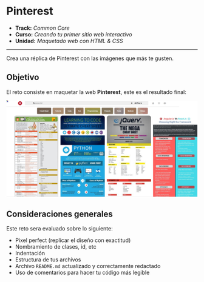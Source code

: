 # Pinterest

* **Track:** _Common Core_
* **Curso:** _Creando tu primer sitio web interactivo_
* **Unidad:** _Maquetado web con HTML & CSS_

***
Crea una réplica de Pinterest con las imágenes que más te gusten.



## Objetivo

El reto consiste en maquetar la web **Pinterest**, este es el resultado final:

![AppLove](https://github.com/NatalyOC/practical-class-pinterest/blob/master/assets/pinterest.jpg) 



## Consideraciones generales

Este reto sera evaluado sobre lo siguiente:

- Pixel perfect (replicar el diseño con exactitud)
- Nombramiento de clases, id, etc
- Indentación
- Estructura de tus archivos
- Archivo `README.md` actualizado y correctamente redactado
- Uso de comentarios para hacer tu código más legible

